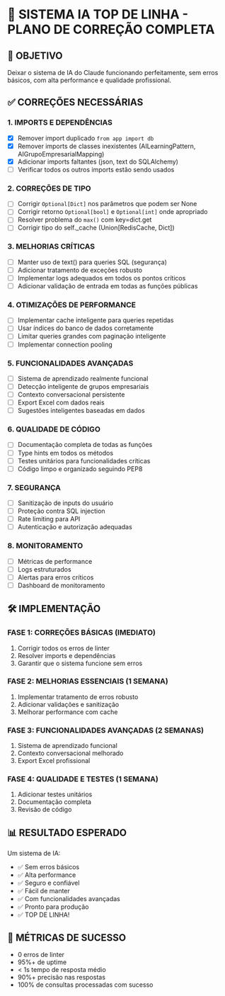 # 🚀 SISTEMA IA TOP DE LINHA - PLANO DE CORREÇÃO COMPLETA

## 🎯 OBJETIVO
Deixar o sistema de IA do Claude funcionando perfeitamente, sem erros básicos, com alta performance e qualidade profissional.

## ✅ CORREÇÕES NECESSÁRIAS

### 1. **IMPORTS E DEPENDÊNCIAS**
- [x] Remover import duplicado `from app import db` 
- [x] Remover imports de classes inexistentes (AILearningPattern, AIGrupoEmpresarialMapping)
- [x] Adicionar imports faltantes (json, text do SQLAlchemy)
- [ ] Verificar todos os outros imports estão sendo usados

### 2. **CORREÇÕES DE TIPO**
- [ ] Corrigir `Optional[Dict]` nos parâmetros que podem ser None
- [ ] Corrigir retorno `Optional[bool]` e `Optional[int]` onde apropriado
- [ ] Resolver problema do `max()` com key=dict.get
- [ ] Corrigir tipo do self._cache (Union[RedisCache, Dict])

### 3. **MELHORIAS CRÍTICAS** 
- [ ] Manter uso de text() para queries SQL (segurança)
- [ ] Adicionar tratamento de exceções robusto
- [ ] Implementar logs adequados em todos os pontos críticos
- [ ] Adicionar validação de entrada em todas as funções públicas

### 4. **OTIMIZAÇÕES DE PERFORMANCE**
- [ ] Implementar cache inteligente para queries repetidas
- [ ] Usar índices do banco de dados corretamente
- [ ] Limitar queries grandes com paginação inteligente
- [ ] Implementar connection pooling

### 5. **FUNCIONALIDADES AVANÇADAS**
- [ ] Sistema de aprendizado realmente funcional
- [ ] Detecção inteligente de grupos empresariais
- [ ] Contexto conversacional persistente
- [ ] Export Excel com dados reais
- [ ] Sugestões inteligentes baseadas em dados

### 6. **QUALIDADE DE CÓDIGO**
- [ ] Documentação completa de todas as funções
- [ ] Type hints em todos os métodos
- [ ] Testes unitários para funcionalidades críticas
- [ ] Código limpo e organizado seguindo PEP8

### 7. **SEGURANÇA**
- [ ] Sanitização de inputs do usuário
- [ ] Proteção contra SQL injection
- [ ] Rate limiting para API
- [ ] Autenticação e autorização adequadas

### 8. **MONITORAMENTO**
- [ ] Métricas de performance
- [ ] Logs estruturados
- [ ] Alertas para erros críticos
- [ ] Dashboard de monitoramento

## 🛠️ IMPLEMENTAÇÃO

### FASE 1: CORREÇÕES BÁSICAS (IMEDIATO)
1. Corrigir todos os erros de linter
2. Resolver imports e dependências
3. Garantir que o sistema funcione sem erros

### FASE 2: MELHORIAS ESSENCIAIS (1 SEMANA)
1. Implementar tratamento de erros robusto
2. Adicionar validações e sanitização
3. Melhorar performance com cache

### FASE 3: FUNCIONALIDADES AVANÇADAS (2 SEMANAS)
1. Sistema de aprendizado funcional
2. Contexto conversacional melhorado
3. Export Excel profissional

### FASE 4: QUALIDADE E TESTES (1 SEMANA)
1. Adicionar testes unitários
2. Documentação completa
3. Revisão de código

## 📊 RESULTADO ESPERADO

Um sistema de IA:
- ✅ Sem erros básicos
- ✅ Alta performance
- ✅ Seguro e confiável
- ✅ Fácil de manter
- ✅ Com funcionalidades avançadas
- ✅ Pronto para produção
- ✅ TOP DE LINHA!

## 🎯 MÉTRICAS DE SUCESSO
- 0 erros de linter
- 95%+ de uptime
- < 1s tempo de resposta médio
- 90%+ precisão nas respostas
- 100% de consultas processadas com sucesso 